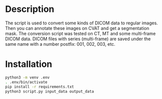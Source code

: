 # Description

The script is used to convert some kinds of DICOM data to regular images.
Then you can annotate these images on CVAT and get a segmentation mask.
The conversion script was tested on CT, MT and some multi-frame DICOM data.
DICOM files with series (multi-frame) are saved under the same name with a number postfix: 001, 002, 003, etc.

# Installation

```bash
python3 -m venv .env
. .env/bin/activate
pip install -r requirements.txt
python3 script.py input_data output_data
```
